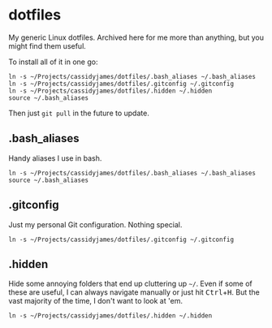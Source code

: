 # dotfiles

My generic Linux dotfiles. Archived here for me more than anything, but you might find them useful.

To install all of it in one go:

```shell
ln -s ~/Projects/cassidyjames/dotfiles/.bash_aliases ~/.bash_aliases
ln -s ~/Projects/cassidyjames/dotfiles/.gitconfig ~/.gitconfig
ln -s ~/Projects/cassidyjames/dotfiles/.hidden ~/.hidden
source ~/.bash_aliases
```

Then just `git pull` in the future to update.

## .bash_aliases

Handy aliases I use in bash.

```shell
ln -s ~/Projects/cassidyjames/dotfiles/.bash_aliases ~/.bash_aliases
source ~/.bash_aliases
```

## .gitconfig

Just my personal Git configuration. Nothing special.

```shell
ln -s ~/Projects/cassidyjames/dotfiles/.gitconfig ~/.gitconfig
```

## .hidden

Hide some annoying folders that end up cluttering up `~/`. Even if some of these are useful, I can always navigate manually or just hit <kbd>Ctrl</kbd>+<kbd>H</kbd>. But the vast majority of the time, I don't want to look at 'em.

```shell
ln -s ~/Projects/cassidyjames/dotfiles/.hidden ~/.hidden
```
